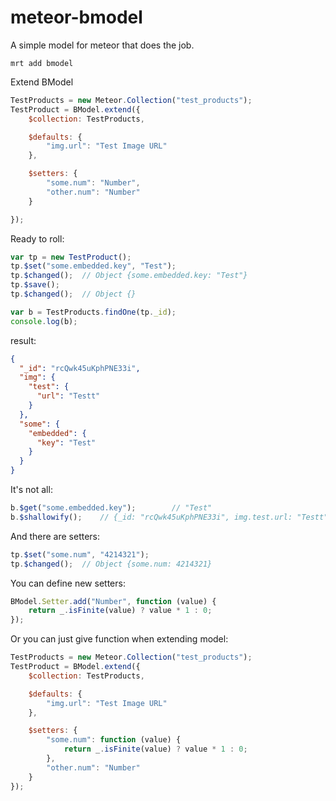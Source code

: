 meteor-bmodel
=============

A simple model for meteor that does the job.

`mrt add bmodel`

Extend BModel

```js
TestProducts = new Meteor.Collection("test_products");
TestProduct = BModel.extend({
	$collection: TestProducts,

	$defaults: {
		"img.url": "Test Image URL"
	},

	$setters: {
		"some.num": "Number",
		"other.num": "Number"
	}

});

```

Ready to roll:

```js
var tp = new TestProduct();
tp.$set("some.embedded.key", "Test");
tp.$changed();	// Object {some.embedded.key: "Test"}
tp.$save();
tp.$changed();	// Object {}

var b = TestProducts.findOne(tp._id);
console.log(b);
```

result:
```json
{
  "_id": "rcQwk45uKphPNE33i",
  "img": {
    "test": {
      "url": "Testt"
    }
  },
  "some": {
    "embedded": {
      "key": "Test"
    }
  }
}
```

It's not all:
```js
b.$get("some.embedded.key");		// "Test"
b.$shallowify();	// {_id: "rcQwk45uKphPNE33i", img.test.url: "Testt", some.embedded.key: "Test"}
```

And there are setters:
```js
tp.$set("some.num", "4214321");
tp.$changed();	// Object {some.num: 4214321}
```

You can define new setters:
```js
BModel.Setter.add("Number", function (value) {
	return _.isFinite(value) ? value * 1 : 0;
});
```

Or you can just give function when extending model:
```js
TestProducts = new Meteor.Collection("test_products");
TestProduct = BModel.extend({
	$collection: TestProducts,

	$defaults: {
		"img.url": "Test Image URL"
	},

	$setters: {
		"some.num": function (value) {
			return _.isFinite(value) ? value * 1 : 0;
		},
		"other.num": "Number"
	}
});
```